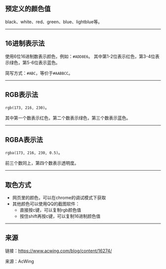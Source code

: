 ## 预定义的颜色值
black、white、red、green、blue、lightblue等。

---

## 16进制表示法
使用6位16进制数表示颜色，例如：`#ADD8E6`。
其中第1-2位表示红色，第3-4位表示绿色，第5-6位表示蓝色。

简写方式：`#ABC`，等价于`#AABBCC`。

---

## RGB表示法
`rgb(173, 216, 230)`。

其中第一个数表示红色，第二个数表示绿色，第三个数表示蓝色。

---

## RGBA表示法
`rgba(173, 216, 230, 0.5)`。

前三个数同上，第四个数表示透明度。

---

## 取色方式
+   网页里的颜色，可以在chrome的调试模式下获取
+   其他颜色可以使用QQ的截图软件：
    +   直接按c键，可以复制rgb颜色值
    +   按住shift再按c键，可以复制16进制颜色值

---

## 来源
链接：<a href="https://www.acwing.com/blog/content/16274/">https://www.acwing.com/blog/content/16274/</a>

来源：AcWing